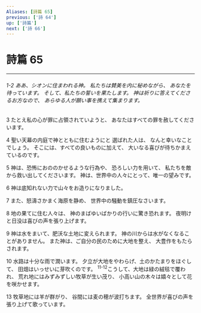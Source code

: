 ```yaml
---
Aliases: [詩篇 65]
previous: ['詩 64']
up: ['詩篇']
next: ['詩 66']
---
```

# 詩篇 65

***
###### 1-2 ああ、シオンに住まわれる神。 私たちは賛美を内に秘めながら、 あなたを待っています。 そして、私たちの誓いを果たします。 神は祈りに答えてくださるお方なので、 あらゆる人が願い事を携えて集まります。 



3 
たとえ私の心が罪に占領されていようと、 あなたはすべての罪を赦してくださいます。 



4 
聖い天幕の内庭で神とともに住むようにと 選ばれた人は、 なんと幸いなことでしょう。 そこには、すべての良いものに加えて、 大いなる喜びが待ちかまえているのです。 



5 
神は、恐怖におののかせるような行為や、 恐ろしい力を用いて、 私たちを敵から救い出してくださいます。 神は、世界中の人々にとって、唯一の望みです。 



6 
神は底知れない力で山々をお造りになりました。 



7 
また、怒濤さかまく海原を静め、 世界中の騒動を鎮圧なさいます。 



8 
地の果てに住む人々は、 神のまばゆいばかりの行いに驚き恐れます。 夜明けと日没は喜びの声を張り上げます。 



9 
神は水をまいて、肥沃な土地に変えられます。 神の川からは水がなくなることがありません。 また神は、ご自分の民のために大地を整え、 大豊作をもたらされます。 



10 
水路は十分な雨で潤います。 夕立が大地をやわらげ、土のかたまりをほぐして、 田畑はいっせいに芽吹くのです。 <sup class="versenum">11-12</sup>こうして、大地は緑の絨毯で覆われ、 荒れ地にはみずみずしい牧草が生い茂り、 小高い山の木々は嬉々として花を咲かせます。 



13 
牧草地には羊が群がり、 谷間には麦の穂が波打ちます。 全世界が喜びの声を張り上げて歌っています。
